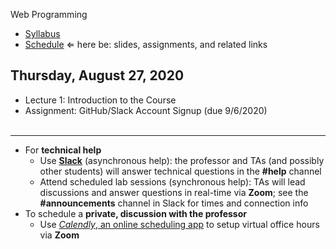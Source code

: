 Web Programming


- [Syllabus](syllabus.md)
- [Schedule](schedule.md)   &lArr; here be: slides, assignments, and related links

## Thursday, August 27, 2020

- Lecture 1: Introduction to the Course
- Assignment: GitHub/Slack Account Signup (due 9/6/2020)<br><br>


<hr>


- For **technical help**
  - Use [**Slack**](https://csc210.slack.com/) (asynchronous help): the professor and TAs (and possibly other students) will answer technical questions in the **#help** channel
  - Attend scheduled lab sessions (synchronous help): TAs will lead discussions and answer questions in real-time via **Zoom**; see the **#announcements** channel in Slack for times and connection info
- To schedule a **private, discussion with the professor**
  - Use [*Calendly*, an online scheduling app](https://calendly.com/rkostin) to setup virtual office hours via **Zoom**

